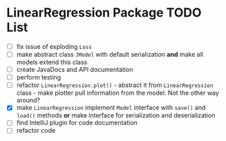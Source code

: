 # LinearRegression Package TODO List

- [ ] fix issue of exploding `Loss`
- [ ] make abstract class `JModel` with default serialization **and** make all models extend this class
- [ ] create JavaDocs and API documentation
- [ ] perform testing
- [ ] refactor `LinearRegression.plot()` - abstract it from `LinearRegression` class - make plotter pull information from the model. Not the other way around?
- [x] make `LinearRegression` implement `Model` interface  with `save()` and `load()` methods **or** make interface for serialization and deserialization
- [ ] find IntelliJ plugin for code documentation
- [ ] refactor code